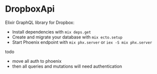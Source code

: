 # DropboxApi

Elixir GraphQL library for Dropbox:

  * Install dependencies with `mix deps.get`
  * Create and migrate your database with `mix ecto.setup`
  * Start Phoenix endpoint with `mix phx.server` or `iex -S mix phx.server`

todo
* move all auth to phoenix
* then all queries and mutations will need authentication

